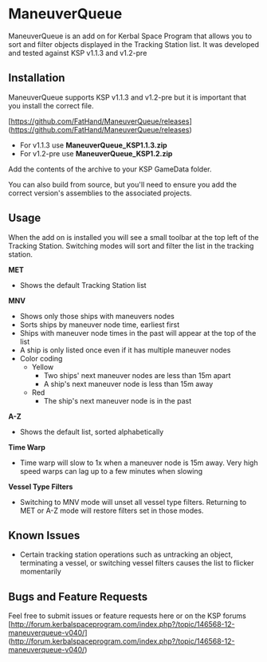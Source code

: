 # ManeuverQueue

ManeuverQueue is an add on for Kerbal Space Program that allows you to sort and filter objects displayed in the Tracking Station list. It was developed and tested against KSP v1.1.3 and v1.2-pre

## Installation

ManeuverQueue supports KSP v1.1.3 and v1.2-pre but it is important that you install the correct file. 

[https://github.com/FatHand/ManeuverQueue/releases] (https://github.com/FatHand/ManeuverQueue/releases)
- For v1.1.3 use **ManeuverQueue_KSP1.1.3.zip**
- For v1.2-pre use **ManeuverQueue_KSP1.2.zip**

Add the contents of the archive to your KSP GameData folder.

You can also build from source, but you'll need to ensure you add the correct version's assemblies to the associated projects.  

## Usage

When the add on is installed you will see a small toolbar at the top left of the Tracking Station. Switching modes will sort and filter the list in the tracking station.

**MET**

- Shows the default Tracking Station list

**MNV**

- Shows only those ships with maneuvers nodes
- Sorts ships by maneuver node time, earliest first
- Ships with maneuver node times in the past will appear at the top of the list
- A ship is only listed once even if it has multiple maneuver nodes
- Color coding
  - Yellow
    - Two ships' next maneuver nodes are less than 15m apart
    - A ship's next maneuver node is less than 15m away
  - Red
    - The ship's next maneuver node is in the past

**A-Z**

- Shows the default list, sorted alphabetically

**Time Warp**

- Time warp will slow to 1x when a maneuver node is 15m away. Very high speed warps can lag up to a few minutes when slowing

**Vessel Type Filters**

- Switching to MNV mode will unset all vessel type filters. Returning to MET or A-Z mode will restore filters set in those modes.

## Known Issues

- Certain tracking station operations such as untracking an object, terminating a vessel, or switching vessel filters causes the list to flicker momentarily

## Bugs and Feature Requests

Feel free to submit issues or feature requests here or on the KSP forums [http://forum.kerbalspaceprogram.com/index.php?/topic/146568-12-maneuverqueue-v040/] (http://forum.kerbalspaceprogram.com/index.php?/topic/146568-12-maneuverqueue-v040/)
